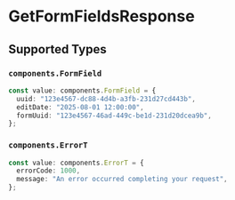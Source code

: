 # GetFormFieldsResponse


## Supported Types

### `components.FormField`

```typescript
const value: components.FormField = {
  uuid: "123e4567-dc88-4d4b-a3fb-231d27cd443b",
  editDate: "2025-08-01 12:00:00",
  formUuid: "123e4567-46ad-449c-be1d-231d20dcea9b",
};
```

### `components.ErrorT`

```typescript
const value: components.ErrorT = {
  errorCode: 1000,
  message: "An error occurred completing your request",
};
```

